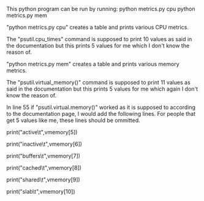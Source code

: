 This python program can be run by running:
python metrics.py cpu
python metrics.py mem

"python metrics.py cpu" creates a table and prints various CPU metrics.

The "psutil.cpu_times" command is supposed to print 10 values as said in the documentation but this prints 5 values for me which I don't know the reason of.

"python metrics.py mem" creates a table and prints various memory metrics. 

The "psutil.virtual_memory()" command is supposed to print 11 values as said in the documentation but this prints 5 values for me which again I don't know the reason of.

In line 55 if "psutil.virtual.memory()" worked as it is supposed to according to the documentation page, I would add the following lines. For people that get 5 values like me, these lines should be ommitted.

print("active\t",vmemory[5])

print("inactive\t",vmemory[6])

print("buffers\t",vmemory[7])

print("cached\t",vmemory[8])

print("shared\t",vmemory[9])

print("slab\t",vmemory[10])